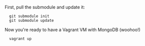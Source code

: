 First, pull the submodule and update it:

      git submodule init
      git submodule update

Now you're ready to have a Vagrant VM with MongoDB (woohoo!)

      vagrant up